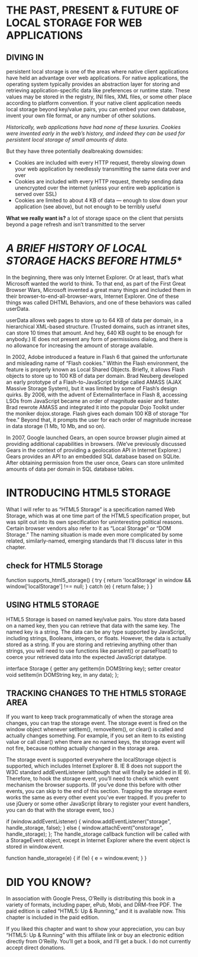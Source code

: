# THE PAST, PRESENT & FUTURE OF LOCAL STORAGE FOR WEB APPLICATIONS

## DIVING IN
persistent local storage is one of the areas where native client applications have held an advantage over web applications.
For native applications, the operating system typically provides an abstraction layer for storing and retrieving application-specific data like preferences or runtime state.
These values may be stored in the registry, INI files, XML files, or some other place according to platform convention. 
If your native client application needs local storage beyond key/value pairs, you can embed your own database, invent your own file format, or any number of other solutions.

*Historically, web applications have had none of these luxuries. Cookies were invented early in the web’s history, 
and indeed they can be used for persistent local storage of small amounts of data.* 

But they have three potentially dealbreaking downsides:
+ Cookies are included with every HTTP request, thereby slowing down your web application by needlessly transmitting the same data over and over 
+ Cookies are included with every HTTP request, thereby sending data unencrypted over the internet (unless your entire web application is served over SSL)
+ Cookies are limited to about 4 KB of data — enough to slow down your application (see above), but not enough to be terribly useful

**What we really want is?**
a lot of storage space
on the client
that persists beyond a page refresh
and isn’t transmitted to the server

# *A BRIEF HISTORY OF LOCAL STORAGE HACKS BEFORE HTML5**

In the beginning, there was only Internet Explorer. Or at least, that’s what Microsoft wanted the world to think. 
To that end, as part of the First Great Browser Wars, Microsoft invented a great many things and included them in their browser-to-end-all-browser-wars, Internet Explorer.
One of these things was called DHTML Behaviors, and one of these behaviors was called userData.

userData allows web pages to store up to 64 KB of data per domain, in a hierarchical XML-based structure.
(Trusted domains, such as intranet sites, can store 10 times that amount. And hey, 640 KB ought to be enough for anybody.) IE does not present any form of permissions dialog, and there is no allowance for increasing the amount of storage available.

In 2002, Adobe introduced a feature in Flash 6 that gained the unfortunate and misleading name of “Flash cookies.” Within the Flash environment, the feature is properly known as Local Shared Objects. Briefly, it allows Flash objects to store up to 100 KB of data per domain.
Brad Neuberg developed an early prototype of a Flash-to-JavaScript bridge called AMASS (AJAX Massive Storage System), but it was limited by some of Flash’s design quirks. By 2006, with the advent of ExternalInterface in Flash 8, accessing LSOs from JavaScript became an order of magnitude easier and faster. Brad rewrote AMASS and integrated it into the popular Dojo Toolkit under the moniker dojox.storage. 
Flash gives each domain 100 KB of storage “for free.”
Beyond that, it prompts the user for each order of magnitude increase in data storage (1 Mb, 10 Mb, and so on).

In 2007, Google launched Gears, an open source browser plugin aimed at providing additional capabilities in browsers. (We’ve previously discussed Gears in the context of providing a geolocation API in Internet Explorer.) Gears provides an API to an embedded SQL database based on SQLite. After obtaining permission from the user once, Gears can store unlimited amounts of data per domain in SQL database tables.


# INTRODUCING HTML5 STORAGE

What I will refer to as “HTML5 Storage” is a specification named Web Storage, which was at one time part of the HTML5 specification proper, 
but was split out into its own specification for uninteresting political reasons. Certain browser vendors also refer to it as “Local Storage” or “DOM Storage.”
The naming situation is made even more complicated by some related, similarly-named, emerging standards that I’ll discuss later in this chapter.

## check for HTML5 Storage

function supports_html5_storage() {
  try {
    return 'localStorage' in window && window['localStorage'] !== null;
  } catch (e) {
    return false;
  }
}
## USING HTML5 STORAGE
HTML5 Storage is based on named key/value pairs. You store data based on a named key, then you can retrieve that data with the same key.
The named key is a string. The data can be any type supported by JavaScript, including strings, Booleans, integers, or floats. However, the data is actually stored as a string.
If you are storing and retrieving anything other than strings, you will need to use functions like parseInt() or parseFloat() to coerce your retrieved data into the expected JavaScript datatype.

interface Storage {
  getter any getItem(in DOMString key);
  setter creator void setItem(in DOMString key, in any data);
};

## TRACKING CHANGES TO THE HTML5 STORAGE AREA
If you want to keep track programmatically of when the storage area changes, you can trap the storage event.
The storage event is fired on the window object whenever setItem(), removeItem(), or clear() is called and actually changes something.
For example, if you set an item to its existing value or call clear() when there are no named keys, the storage event will not fire, because nothing actually changed in the storage area.

The storage event is supported everywhere the localStorage object is supported, which includes Internet Explorer 8.
IE 8 does not support the W3C standard addEventListener (although that will finally be added in IE 9). Therefore, to hook the storage event, you’ll need to check which event mechanism the browser supports.
(If you’ve done this before with other events, you can skip to the end of this section. 
Trapping the storage event works the same as every other event you’ve ever trapped.
If you prefer to use jQuery or some other JavaScript library to register your event handlers, you can do that with the storage event, too.)


if (window.addEventListener) {
  window.addEventListener("storage", handle_storage, false);
} else {
  window.attachEvent("onstorage", handle_storage);
};
The handle_storage callback function will be called with a StorageEvent object, except in Internet Explorer where the event object is stored in window.event.

function handle_storage(e) {
  if (!e) { e = window.event; }
}

# DID YOU KNOW?
In association with Google Press, O’Reilly is distributing this book in a variety of formats, including paper, ePub, Mobi, and DRM-free PDF.
The paid edition is called “HTML5: Up & Running,” and it is available now. This chapter is included in the paid edition.

If you liked this chapter and want to show your appreciation, you can buy “HTML5: Up & Running” with this affiliate link or buy an electronic edition directly from O’Reilly. You’ll get a book, and I’ll get a buck.
I do not currently accept direct donations.
